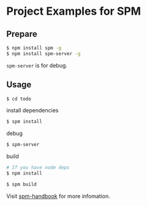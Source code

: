 # Project Examples for SPM

## Prepare

```bash
$ npm install spm -g
$ npm install spm-server -g
```

`spm-server` is for debug.

## Usage

```bash
$ cd todo
```

install dependencies

```bash
$ spm install
```

debug

```bash
$ spm-server
```

build

```bash
# If you have node deps
$ npm install

$ spm build
```

Visit [spm-handbook](http://sorrycc.gitbooks.io/spm-handbook/content/) for more infomation.
